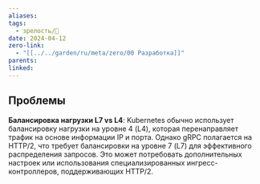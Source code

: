 ```yaml
---
aliases: 
tags:
  - зрелость/🌱
date: 2024-04-12
zero-link:
  - "[[../../garden/ru/meta/zero/00 Разработка]]"
parents: 
linked: 
---
```

## Проблемы
**Балансировка нагрузки L7 vs L4**: Kubernetes обычно использует балансировку нагрузки на уровне 4 (L4), которая перенаправляет трафик на основе информации IP и порта. Однако gRPC полагается на HTTP/2, что требует балансировки на уровне 7 (L7) для эффективного распределения запросов. Это может потребовать дополнительных настроек или использования специализированных ингресс-контроллеров, поддерживающих HTTP/2.